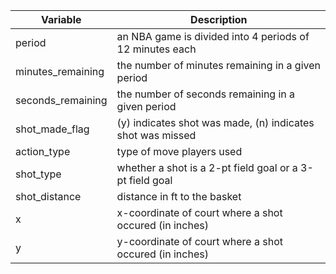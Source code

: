 | Variable | Description |
| -------- | ----------- |
| period   | an NBA game is divided into 4 periods of 12 minutes each |
| minutes_remaining | the number of minutes remaining in a given period |
| seconds_remaining | the number of seconds remaining in a given period |
| shot_made_flag | (y) indicates shot was made, (n) indicates shot was missed |
| action_type | type of move players used |
| shot_type | whether a shot is a 2-pt field goal or a 3-pt field goal |
| shot_distance | distance in ft to the basket |
| x | x-coordinate of court where a shot occured (in inches) |
| y | y-coordinate of court where a shot occured (in inches) |

